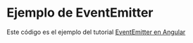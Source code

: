 # Ejemplo de EventEmitter

Este código es el ejemplo del tutorial [EventEmitter en Angular](https://chuidiang.org/index.php?title=EventEmitter_en_Angular)